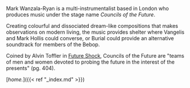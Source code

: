 <!-- > *"Teams of men and women devoted to probing the future in the interests of the present."*

– Alvin Toffler on the function of a Council of the Future [Future Shock, pg. 404]. -->

Mark Wanzala-Ryan is a multi-instrumentalist based in London who produces music under the stage name *Councils of the Future*. <br>

Creating colourful and dissociated dream-like compositions that makes observations on modern living, the music provides shelter where Vangelis and Mark Hollis could converse, or Burial could provide an alternative soundtrack for members of the Bebop. <br>

Coined by Alvin Toffler in [Future Shock](https://en.wikipedia.org/wiki/Future_Shock), Councils of the Future are "teams of men and women devoted to probing the future in the interest of the presents" (pg. 404). <br>

[*home.*]({{< ref "_index.md" >}})